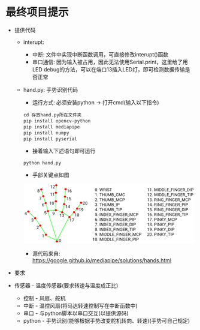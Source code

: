 # 最终项目提示

* 提供代码

  * interupt: 

    * 中断: 文件中实现中断函数调用，可直接修改interupt()函数
    * 串口通信: 因为输入被占用，因此无法使用Serial.print，这里给了用LED debug的方法，可以在端口13插入LED灯，即可检测数据传输是否正常

  * hand.py: 手势识别代码

    * 运行方式: 必须安装python -> 打开cmd(输入以下指令)

    ```
    cd 存放hand.py所在文件夹
    pip install opencv-python
    pip install mediapipe
    pip install numpy
    pip install pyserial
    ```

    * 接着输入下述语句即可运行

    ```
    python hand.py
    ```
    
    * 手部关键点如图
    
    ![hand_landmarks](hand_landmarks.png)
    
    * 源代码来自: https://google.github.io/mediapipe/solutions/hands.html

* 要求
* 传感器 - 温度传感器(要求转速与温度成正比)
  * 控制 - 风扇、舵机
  * 中断 - 温控风扇(将马达转速控制写在中断函数中)
  * 串口 - 与python脚本以串口交互(以提供源码)
  * python - 手势识别(能够根据手势改变舵机转向、转速)(手势可自己规定)

